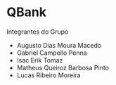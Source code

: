 # QBank

Integrantes do Grupo
- Augusto Dias Moura Macedo
- Gabriel Campello Penna
- Isac Erik Tomaz
- Matheus Queiroz Barbosa Pinto
- Lucas Ribeiro Moreira
